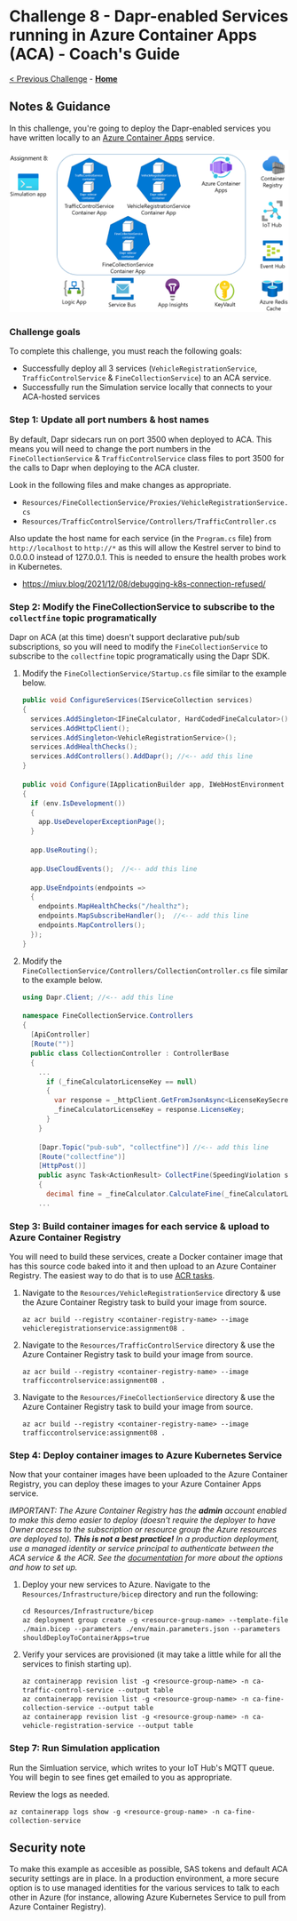 # Challenge 8 - Dapr-enabled Services running in Azure Container Apps (ACA) - Coach's Guide

[< Previous Challenge](./Solution-07.md) - **[Home](./README.md)**

## Notes & Guidance

In this challenge, you're going to deploy the Dapr-enabled services you have written locally to an [Azure Container Apps](https://learn.microsoft.com/en-us/azure/container-apps/overview) service.

![architecture](../images/Challenge-08/architecture-aca.png)

### Challenge goals

To complete this challenge, you must reach the following goals:

- Successfully deploy all 3 services (`VehicleRegistrationService`, `TrafficControlService` & `FineCollectionService`) to an ACA service.
- Successfully run the Simulation service locally that connects to your ACA-hosted services

### Step 1: Update all port numbers & host names

By default, Dapr sidecars run on port 3500 when deployed to ACA. This means you will need to change the port numbers in the `FineCollectionService` & `TrafficControlService` class files to port 3500 for the calls to Dapr when deploying to the ACA cluster.

Look in the following files and make changes as appropriate.

- `Resources/FineCollectionService/Proxies/VehicleRegistrationService.cs`
- `Resources/TrafficControlService/Controllers/TrafficController.cs`

Also update the host name for each service (in the `Program.cs` file) from `http://localhost` to `http://*` as this will allow the Kestrel server to bind to 0.0.0.0 instead of 127.0.0.1. This is needed to ensure the health probes work in Kubernetes.

- https://miuv.blog/2021/12/08/debugging-k8s-connection-refused/

### Step 2: Modify the FineCollectionService to subscribe to the `collectfine` topic programatically

Dapr on ACA (at this time) doesn't support declarative pub/sub subscriptions, so you will need to modify the `FineCollectionService` to subscribe to the `collectfine` topic programatically using the Dapr SDK.

1.  Modify the `FineCollectionService/Startup.cs` file similar to the example below.

    ```csharp
    public void ConfigureServices(IServiceCollection services)
    {
      services.AddSingleton<IFineCalculator, HardCodedFineCalculator>();
      services.AddHttpClient();
      services.AddSingleton<VehicleRegistrationService>();
      services.AddHealthChecks();
      services.AddControllers().AddDapr(); //<-- add this line
    }

    public void Configure(IApplicationBuilder app, IWebHostEnvironment env)
    {
      if (env.IsDevelopment())
      {
        app.UseDeveloperExceptionPage();
      }

      app.UseRouting();

      app.UseCloudEvents();  //<-- add this line

      app.UseEndpoints(endpoints =>
      {
        endpoints.MapHealthChecks("/healthz");
        endpoints.MapSubscribeHandler();  //<-- add this line
        endpoints.MapControllers();
      });
    }
    ```

1.  Modify the `FineCollectionService/Controllers/CollectionController.cs` file similar to the example below.

    ```csharp
    using Dapr.Client; //<-- add this line

    namespace FineCollectionService.Controllers
    {
      [ApiController]
      [Route("")]
      public class CollectionController : ControllerBase
      {
        ...
          if (_fineCalculatorLicenseKey == null)
          {
            var response = _httpClient.GetFromJsonAsync<LicenseKeySecret>("http://localhost:3500/v1.0/secrets/azurekeyvault/license-key").Result; //<-- change this line
            _fineCalculatorLicenseKey = response.LicenseKey;
          }
        }

        [Dapr.Topic("pub-sub", "collectfine")] //<-- add this line
        [Route("collectfine")]
        [HttpPost()]
        public async Task<ActionResult> CollectFine(SpeedingViolation speedingViolation)
        {
          decimal fine = _fineCalculator.CalculateFine(_fineCalculatorLicenseKey, speedingViolation.ViolationInKmh);
        ...
    ```

### Step 3: Build container images for each service & upload to Azure Container Registry

You will need to build these services, create a Docker container image that has this source code baked into it and then upload to an Azure Container Registry. The easiest way to do that is to use [ACR tasks](https://docs.microsoft.com/en-us/azure/container-registry/container-registry-tasks-overview).

1.  Navigate to the `Resources/VehicleRegistrationService` directory & use the Azure Container Registry task to build your image from source.

    ```shell
    az acr build --registry <container-registry-name> --image vehicleregistrationservice:assignment08 .
    ```

1.  Navigate to the `Resources/TrafficControlService` directory & use the Azure Container Registry task to build your image from source.

    ```shell
    az acr build --registry <container-registry-name> --image trafficcontrolservice:assignment08 .
    ```

1.  Navigate to the `Resources/FineCollectionService` directory & use the Azure Container Registry task to build your image from source.

    ```shell
    az acr build --registry <container-registry-name> --image trafficcontrolservice:assignment08 .
    ```

### Step 4: Deploy container images to Azure Kubernetes Service

Now that your container images have been uploaded to the Azure Container Registry, you can deploy these images to your Azure Container Apps service.

_IMPORTANT: The Azure Container Registry has the **admin** account enabled to make this demo easier to deploy (doesn't require the deployer to have Owner access to the subscription or resource group the Azure resources are deployed to). **This is not a best practice!** In a production deployment, use a managed identity or service principal to authenticate between the ACA service & the ACR. See the [documentation](https://docs.microsoft.com/en-us/azure/container-registry/container-registry-authentication?tabs=azure-cli) for more about the options and how to set up._

1.  Deploy your new services to Azure. Navigate to the `Resources/Infrastructure/bicep` directory and run the following:

    ```shell
    cd Resources/Infrastructure/bicep
    az deployment group create -g <resource-group-name> --template-file ./main.bicep --parameters ./env/main.parameters.json --parameters shouldDeployToContainerApps=true
    ```

1.  Verify your services are provisioned (it may take a little while for all the services to finish starting up).

    ```shell
    az containerapp revision list -g <resource-group-name> -n ca-traffic-control-service --output table
    az containerapp revision list -g <resource-group-name> -n ca-fine-collection-service --output table
    az containerapp revision list -g <resource-group-name> -n ca-vehicle-registration-service --output table
    ```

### Step 7: Run Simulation application

Run the Simluation service, which writes to your IoT Hub's MQTT queue. You will begin to see fines get emailed to you as appropriate.

Review the logs as needed.

```shell
az containerapp logs show -g <resource-group-name> -n ca-fine-collection-service
```

## Security note

To make this example as accesible as possible, SAS tokens and default ACA security settings are in place. In a production environment, a more secure option is to use managed identities for the various services to talk to each other in Azure (for instance, allowing Azure Kubernetes Service to pull from Azure Container Registry).
